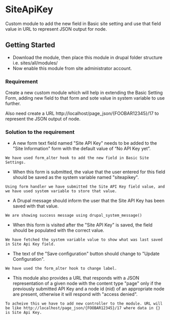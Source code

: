 # SiteApiKey
Custom module to add the new field in Basic site setting and use that field value in URL to represent JSON output for node.

## Getting Started

* Download the module, then place this module in drupal folder structure i.e. sites/all/modules/
* Now enable this module from site administrator account.


### Requirement
Create a new custom module which will help in extending the Basic Setting Form, adding new field to that form and sote value in system variable to use further.

Also need create a URL http://localhost/page_json/{FOOBAR12345}/17 to represent the JSON output of node.

### Solution to the requirement

* A new form text field named "Site API Key" needs to be added to the "Site Information" form with the default value of “No API Key yet”.
```
We have used form_alter hook to add the new field in Basic Site Settings.
```

* When this form is submitted, the value that the user entered for this field should be saved as the system variable named "siteapikey".
```
Using form handler we have submitted the Site API Key field value, and we have used system variable to store that value.
```

* A Drupal message should inform the user that the Site API Key has been saved with that value.
```
We are showing success message using drupal_system_message()
```

* When this form is visited after the "Site API Key" is saved, the field should be populated with the correct value.
```
We have fetched the system variable value to show what was last saved in Site Api Key field.
```

* The text of the "Save configuration" button should change to "Update Configuration".
```
We have used the form_alter hook to change label.
```

* This module also provides a URL that responds with a JSON representation of a given node with the content type "page" only if the previously submitted API Key and a node id (nid) of an appropriate node are present, otherwise it will respond with "access denied".
```
To acheive this we have to add new controller to the module. URL will be like http://localhost/page_json/{FOOBAR12345}/17 where data in {} is Site Api Key.
```
